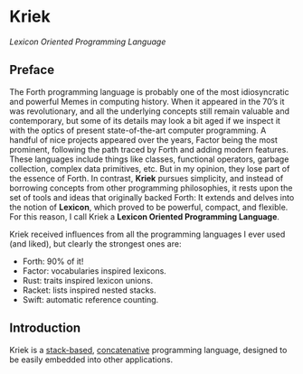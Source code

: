 # Kriek
_Lexicon Oriented Programming Language_

## Preface

The Forth programming language is probably one of the most idiosyncratic and powerful Memes in computing history. When it appeared in the 70’s it was revolutionary, and all the underlying concepts still remain valuable and contemporary, but some of its details may look a bit aged if we inspect it with the optics of present state-of-the-art computer programming. A handful of nice projects appeared over the years, Factor being the most prominent, following the path traced by Forth and adding modern features. These languages include things like classes, functional operators, garbage collection, complex data primitives, etc. But in my opinion, they lose part of the essence of Forth. In contrast, **Kriek** pursues simplicity, and instead of borrowing concepts from other programming philosophies, it rests upon the set of tools and ideas that originally backed Forth: It extends and delves into the notion of **Lexicon**, which proved to be powerful, compact, and flexible. For this reason, I call Kriek a **Lexicon Oriented Programming Language**.

Kriek received influences from all the programming languages I ever used (and liked), but clearly the strongest ones are:

- Forth: 90% of it!
- Factor: vocabularies inspired lexicons.
- Rust: traits inspired lexicon unions.
- Racket: lists inspired nested stacks.
- Swift: automatic reference counting.

## Introduction

Kriek is a [stack-based](https://en.wikipedia.org/wiki/Stack-oriented_programming), [concatenative](https://en.wikipedia.org/wiki/Concatenative_programming_language)  programming language, designed to be easily embedded into other applications.